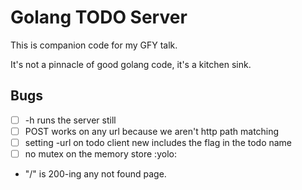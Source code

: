 # Golang TODO Server

This is companion code for my GFY talk.

It's not a pinnacle of good golang code, it's a kitchen sink.

## Bugs

* [ ] -h runs the server still
* [ ] POST works on any url because we aren't http path matching
* [ ] setting -url on todo client new includes the flag in the todo name
* [ ] no mutex on the memory store :yolo:
* "/" is 200-ing any not found page.
